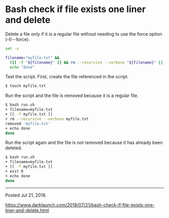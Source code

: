 # Bash check if file exists one liner and delete

Delete a file only if it is a regular file without needing to use the force option (-f/--force).

```bash
set -x

filename="myfile.txt" &&
  ([[ -f "${filename}" ]] && rm --recursive --verbose "${filename}" || exit 0) &&
  echo "done"
```

Test the script. First, create the file referenced in the script.

```bash
$ touch myfile.txt
```

Run the script and the file is removed because it is a regular file.

```bash
$ bash run.sh
+ filename=myfile.txt
+ [[ -f myfile.txt ]]
+ rm --recursive --verbose myfile.txt
removed 'myfile.txt'
+ echo done
done
```

Run the script again and the file is not removed because it has already been deleted.

```bash
$ bash run.sh
+ filename=myfile.txt
+ [[ -f myfile.txt ]]
+ exit 0
+ echo done
done
```

---

Posted Jul 21, 2018.

https://www.darklaunch.com/2018/07/21/bash-check-if-file-exists-one-liner-and-delete.html